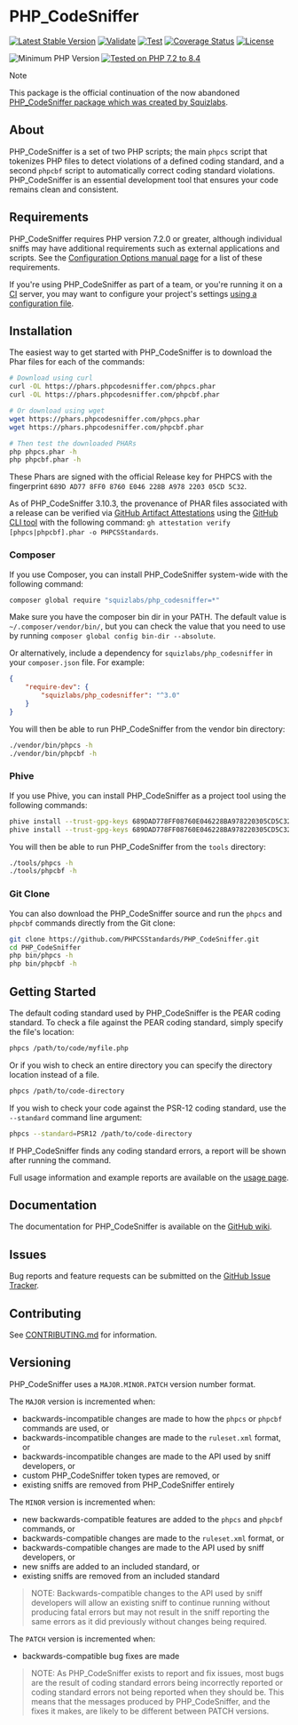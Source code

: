 # PHP_CodeSniffer

<div aria-hidden="true">

[![Latest Stable Version](https://img.shields.io/packagist/v/squizlabs/php_codesniffer?label=Stable)](https://github.com/PHPCSStandards/PHP_CodeSniffer/releases)
[![Validate](https://github.com/PHPCSStandards/PHP_CodeSniffer/actions/workflows/validate.yml/badge.svg?branch=master)](https://github.com/PHPCSStandards/PHP_CodeSniffer/actions/workflows/validate.yml)
[![Test](https://github.com/PHPCSStandards/PHP_CodeSniffer/actions/workflows/test.yml/badge.svg?branch=master)][GHA-test]
[![Coverage Status](https://coveralls.io/repos/github/PHPCSStandards/PHP_CodeSniffer/badge.svg?branch=master)](https://coveralls.io/github/PHPCSStandards/PHP_CodeSniffer?branch=master)
[![License](https://img.shields.io/github/license/PHPCSStandards/PHP_CodeSniffer)](https://github.com/PHPCSStandards/PHP_CodeSniffer/blob/master/licence.txt)

![Minimum PHP Version](https://img.shields.io/packagist/dependency-v/squizlabs/php_codesniffer/php.svg)
[![Tested on PHP 7.2 to 8.4](https://img.shields.io/badge/tested%20on-PHP%207.2%20|%207.3%20|%207.4%20|%208.0%20|%208.1%20|%208.2%20|%208.3%20|%208.4-brightgreen.svg?maxAge=2419200)][GHA-test]

[GHA-test]: https://github.com/PHPCSStandards/PHP_CodeSniffer/actions/workflows/test.yml

</div>

> [!NOTE]
> This package is the official continuation of the now abandoned [PHP_CodeSniffer package which was created by Squizlabs](https://github.com/squizlabs/PHP_CodeSniffer).

## About

PHP_CodeSniffer is a set of two PHP scripts; the main `phpcs` script that tokenizes PHP files to detect violations of a defined coding standard, and a second `phpcbf` script to automatically correct coding standard violations. PHP_CodeSniffer is an essential development tool that ensures your code remains clean and consistent.


## Requirements

PHP_CodeSniffer requires PHP version 7.2.0 or greater, although individual sniffs may have additional requirements such as external applications and scripts. See the [Configuration Options manual page](https://github.com/PHPCSStandards/PHP_CodeSniffer/wiki/Configuration-Options) for a list of these requirements.

If you're using PHP_CodeSniffer as part of a team, or you're running it on a [CI](https://en.wikipedia.org/wiki/Continuous_integration) server, you may want to configure your project's settings [using a configuration file](https://github.com/PHPCSStandards/PHP_CodeSniffer/wiki/Advanced-Usage#using-a-default-configuration-file).


## Installation

The easiest way to get started with PHP_CodeSniffer is to download the Phar files for each of the commands:
```bash
# Download using curl
curl -OL https://phars.phpcodesniffer.com/phpcs.phar
curl -OL https://phars.phpcodesniffer.com/phpcbf.phar

# Or download using wget
wget https://phars.phpcodesniffer.com/phpcs.phar
wget https://phars.phpcodesniffer.com/phpcbf.phar

# Then test the downloaded PHARs
php phpcs.phar -h
php phpcbf.phar -h
```

These Phars are signed with the official Release key for PHPCS with the
fingerprint `689D AD77 8FF0 8760 E046 228B A978 2203 05CD 5C32`.

As of PHP_CodeSniffer 3.10.3, the provenance of PHAR files associated with a release can be verified via [GitHub Artifact Attestations](https://docs.github.com/en/actions/security-for-github-actions/using-artifact-attestations/using-artifact-attestations-to-establish-provenance-for-builds) using the [GitHub CLI tool](https://cli.github.com/) with the following command: `gh attestation verify [phpcs|phpcbf].phar -o PHPCSStandards`.

### Composer
If you use Composer, you can install PHP_CodeSniffer system-wide with the following command:
```bash
composer global require "squizlabs/php_codesniffer=*"
```
Make sure you have the composer bin dir in your PATH. The default value is `~/.composer/vendor/bin/`, but you can check the value that you need to use by running `composer global config bin-dir --absolute`.

Or alternatively, include a dependency for `squizlabs/php_codesniffer` in your `composer.json` file. For example:

```json
{
    "require-dev": {
        "squizlabs/php_codesniffer": "^3.0"
    }
}
```

You will then be able to run PHP_CodeSniffer from the vendor bin directory:
```bash
./vendor/bin/phpcs -h
./vendor/bin/phpcbf -h
```

### Phive
If you use Phive, you can install PHP_CodeSniffer as a project tool using the following commands:
```bash
phive install --trust-gpg-keys 689DAD778FF08760E046228BA978220305CD5C32 phpcs
phive install --trust-gpg-keys 689DAD778FF08760E046228BA978220305CD5C32 phpcbf
```
You will then be able to run PHP_CodeSniffer from the `tools` directory:
```bash
./tools/phpcs -h
./tools/phpcbf -h
```

### Git Clone
You can also download the PHP_CodeSniffer source and run the `phpcs` and `phpcbf` commands directly from the Git clone:
```bash
git clone https://github.com/PHPCSStandards/PHP_CodeSniffer.git
cd PHP_CodeSniffer
php bin/phpcs -h
php bin/phpcbf -h
```

## Getting Started

The default coding standard used by PHP_CodeSniffer is the PEAR coding standard. To check a file against the PEAR coding standard, simply specify the file's location:
```bash
phpcs /path/to/code/myfile.php
```
Or if you wish to check an entire directory you can specify the directory location instead of a file.
```bash
phpcs /path/to/code-directory
```
If you wish to check your code against the PSR-12 coding standard, use the `--standard` command line argument:
```bash
phpcs --standard=PSR12 /path/to/code-directory
```

If PHP_CodeSniffer finds any coding standard errors, a report will be shown after running the command.

Full usage information and example reports are available on the [usage page](https://github.com/PHPCSStandards/PHP_CodeSniffer/wiki/Usage).

## Documentation

The documentation for PHP_CodeSniffer is available on the [GitHub wiki](https://github.com/PHPCSStandards/PHP_CodeSniffer/wiki).

## Issues

Bug reports and feature requests can be submitted on the [GitHub Issue Tracker](https://github.com/PHPCSStandards/PHP_CodeSniffer/issues).

## Contributing

See [CONTRIBUTING.md](.github/CONTRIBUTING.md) for information.

## Versioning

PHP_CodeSniffer uses a `MAJOR.MINOR.PATCH` version number format.

The `MAJOR` version is incremented when:
- backwards-incompatible changes are made to how the `phpcs` or `phpcbf` commands are used, or
- backwards-incompatible changes are made to the `ruleset.xml` format, or
- backwards-incompatible changes are made to the API used by sniff developers, or
- custom PHP_CodeSniffer token types are removed, or
- existing sniffs are removed from PHP_CodeSniffer entirely

The `MINOR` version is incremented when:
- new backwards-compatible features are added to the `phpcs` and `phpcbf` commands, or
- backwards-compatible changes are made to the `ruleset.xml` format, or
- backwards-compatible changes are made to the API used by sniff developers, or
- new sniffs are added to an included standard, or
- existing sniffs are removed from an included standard

> NOTE: Backwards-compatible changes to the API used by sniff developers will allow an existing sniff to continue running without producing fatal errors but may not result in the sniff reporting the same errors as it did previously without changes being required.

The `PATCH` version is incremented when:
- backwards-compatible bug fixes are made

> NOTE: As PHP_CodeSniffer exists to report and fix issues, most bugs are the result of coding standard errors being incorrectly reported or coding standard errors not being reported when they should be. This means that the messages produced by PHP_CodeSniffer, and the fixes it makes, are likely to be different between PATCH versions.
